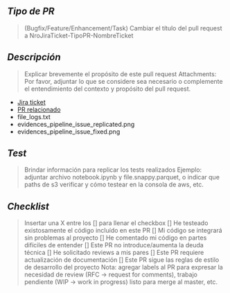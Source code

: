 ## *Tipo de PR*
> (Bugfix/Feature/Enhancement/Task)
> Cambiar el título del pull request a NroJiraTicket-TipoPR-NombreTicket
## *Descripción*
> Explicar brevemente el propósito de este pull request
Attachments:
> Por favor, adjuntar lo que se considere sea necesario o complemente el entendimiento del contexto y propósito del pull request.
- [Jira ticket](https://bancar.atlassian.net/browse/DEN-535)
- [PR relacionado](https://github.com/Bancar/uala-datalake-terraform/pull/1267)
- file_logs.txt
- evidences_pipeline_issue_replicated.png
- evidences_pipeline_issue_fixed.png
## *Test*
> Brindar información para replicar los tests realizados
> Ejemplo: adjuntar archivo notebook.ipynb y file.snappy.parquet, o indicar que paths de s3 verificar y cómo testear en la consola de aws, etc.
## *Checklist*
> Insertar una X entre los [] para llenar el checkbox
[] He testeado existosamente el código incluído en este PR
[] Mi código se integrará sin problemas al proyecto
[] He comentado mi código en partes difíciles de entender
[] Este PR no introduce/aumenta la deuda técnica
[] He solicitado reviews a mis pares
[] Este PR requiere actualización de documentación
[] Este PR sigue las reglas de estilo de desarrollo del proyecto
> Nota: agregar labels al PR para expresar la necesidad de review (RFC -> request for comments), trabajo pendiente (WIP -> work in progress)
listo para merge al master, etc.
